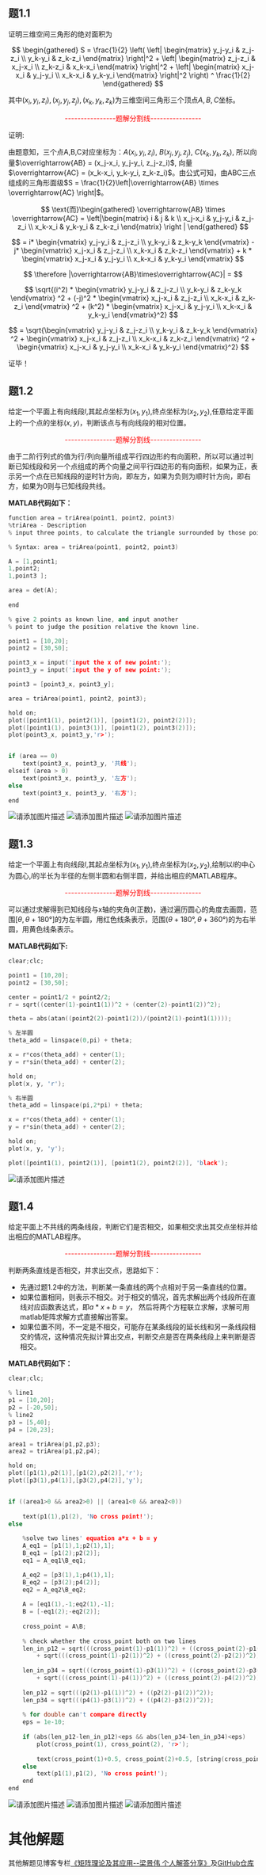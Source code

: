﻿## **题1.1**

证明三维空间三角形的绝对面积为

$$
\begin{gathered}
    S = \frac{1}{2} \left( \left|
    \begin{matrix}
        y_j-y_i & z_j-z_i \\
        y_k-y_i & z_k-z_i
    \end{matrix} \right|^2 + \left|
    \begin{matrix}
    z_j-z_i & x_j-x_i \\
    z_k-z_i & x_k-x_i
    \end{matrix} \right|^2 + \left|
    \begin{matrix}
    x_j-x_i & y_j-y_i \\
    x_k-x_i & y_k-y_i
    \end{matrix} \right|^2
     \right) ^ \frac{1}{2}
\end{gathered}
$$

其中$(x_i, y_i, z_i),(x_j,y_j,z_j), (x_k, y_k, z_k)$为三维空间三角形三个顶点$A,B,C$坐标。

<center> <font color=red> ----------------题解分割线---------------- </font> </center>

证明:

由题意知，三个点A,B,C对应坐标为：$A(x_i, y_i, z_i)$, $B(x_j, y_j, z_j)$, $C(x_k, y_k, z_k)$,
所以向量$\overrightarrow{AB} = (x_j-x_i, y_j-y_i, z_j-z_i)$, 向量$\overrightarrow{AC} = (x_k-x_i, y_k-y_i, z_k-z_i)$。由公式可知，由ABC三点组成的三角形面级$S = \frac{1}{2}\left|\overrightarrow{AB} \times \overrightarrow{AC} \right|$。

$$
    \text{而}\begin{gathered}
        \overrightarrow{AB} \times \overrightarrow{AC} =
        \left|\begin{matrix}
            i       & j       & k       \\
            x_j-x_i & y_j-y_i & z_j-z_i \\
            x_k-x_i & y_k-y_i & z_k-z_i
        \end{matrix} \right |
    \end{gathered}
$$

$$
    = i* \begin{vmatrix}
        y_j-y_i & z_j-z_i \\
        y_k-y_i & z_k-y_k
    \end{vmatrix} - j* \begin{vmatrix}
        x_j-x_i & z_j-z_i \\
        x_k-x_i & z_k-z_i
    \end{vmatrix} + k * \begin{vmatrix}
        x_j-x_i & y_j-y_i \\
        x_k-x_i & y_k-y_i
    \end{vmatrix}
$$

$$
    \therefore |\overrightarrow{AB}\times\overrightarrow{AC}| =
$$

$$
    \sqrt{(i^2) * \begin{vmatrix}
            y_j-y_i & z_j-z_i \\
            y_k-y_i & z_k-y_k
        \end{vmatrix} ^2 + (-j)^2 * \begin{vmatrix}
            x_j-x_i & z_j-z_i \\
            x_k-x_i & z_k-z_i
        \end{vmatrix} ^2 + (k^2) * \begin{vmatrix}
            x_j-x_i & y_j-y_i \\
            x_k-x_i & y_k-y_i
        \end{vmatrix}^2}
$$

$$
    = \sqrt{\begin{vmatrix}
            y_j-y_i & z_j-z_i \\
            y_k-y_i & z_k-y_k
        \end{vmatrix} ^2 + \begin{vmatrix}
            x_j-x_i & z_j-z_i \\
            x_k-x_i & z_k-z_i
        \end{vmatrix} ^2 + \begin{vmatrix}
            x_j-x_i & y_j-y_i \\
            x_k-x_i & y_k-y_i
        \end{vmatrix}^2}
$$

证毕！

## **题1.2**

给定一个平面上有向线段$l$,其起点坐标为$(x_1,y_1)$,终点坐标为$(x_2,y_2)$,任意给定平面上的一个点的坐标$(x,y)$，判断该点与有向线段的相对位置。

<center> <font color=red> ----------------题解分割线---------------- </font> </center>

由于二阶行列式的值为行/列向量所组成平行四边形的有向面积，所以可以通过判断已知线段和另一个点组成的两个向量之间平行四边形的有向面积，如果为正，表示另一个点在已知线段的逆时针方向，即左方，如果为负则为顺时针方向，即右方，如果为0则与已知线段共线。

**MATLAB代码如下：**



```cpp
function area = triArea(point1, point2, point3)
%triArea - Description
% input three points, to calculate the triangle surrounded by those points

% Syntax: area = triArea(point1, point2, point3)

A = [1,point1; 
1,point2;
1,point3 ];

area = det(A);
    
end
```

```cpp
% give 2 points as known line, and input another 
% point to judge the position relative the known line.

point1 = [10,20];
point2 = [30,50];

point3_x = input('input the x of new point:');
point3_y = input('input the y of new point:');

point3 = [point3_x, point3_y];

area = triArea(point1, point2, point3);

hold on;
plot([point1(1), point2(1)], [point1(2), point2(2)]);
plot([point1(1), point3(1)], [point1(2), point3(2)]);
plot(point3_x, point3_y,'r>');


if (area == 0)
    text(point3_x, point3_y, '共线');
elseif (area > 0)
    text(point3_x, point3_y, '左方');
else
    text(point3_x, point3_y, '右方');
end
```
![请添加图片描述](https://img-blog.csdnimg.cn/5f3274a0afb64b709a1ba26afba4606d.png?x-oss-process=image/watermark,type_d3F5LXplbmhlaQ,shadow_50,text_Q1NETiBA6YKj6YKj6YKj6YKj5Liq5bCP6ZmI,size_17,color_FFFFFF,t_70,g_se,x_16)
![请添加图片描述](https://img-blog.csdnimg.cn/c7aa4f942a6d499a8a16059066f35cdd.png?x-oss-process=image/watermark,type_d3F5LXplbmhlaQ,shadow_50,text_Q1NETiBA6YKj6YKj6YKj6YKj5Liq5bCP6ZmI,size_17,color_FFFFFF,t_70,g_se,x_16)
![请添加图片描述](https://img-blog.csdnimg.cn/7b1ea01917ac45aa83187e2f0e952cd5.png?x-oss-process=image/watermark,type_d3F5LXplbmhlaQ,shadow_50,text_Q1NETiBA6YKj6YKj6YKj6YKj5Liq5bCP6ZmI,size_17,color_FFFFFF,t_70,g_se,x_16)


## **题1.3**

给定一个平面上有向线段$l$,其起点坐标为$(x_1,y_1)$,终点坐标为$(x_2,y_2)$,绘制以$l$的中心为圆心,$l$的半长为半径的左侧半圆和右侧半圆，并给出相应的MATLAB程序。


<center> <font color=red> ----------------题解分割线---------------- </font> </center>

可以通过求解得到已知线段与x轴的夹角$\theta$(正数)，通过遍历圆心的角度去画圆，范围$[\theta, \theta+180°]$的为左半圆，用红色线条表示，范围$(\theta+180°,\theta+360°)$的为右半圆，用黄色线条表示。

**MATLAB代码如下:**

```cpp
clear;clc;

point1 = [10,20];
point2 = [30,50];

center = point1/2 + point2/2;
r = sqrt((center(1)-point1(1))^2 + (center(2)-point1(2))^2);

theta = abs(atan((point2(2)-point1(2))/(point2(1)-point1(1))));

% 左半圆
theta_add = linspace(0,pi) + theta; 

x = r*cos(theta_add) + center(1);
y = r*sin(theta_add) + center(2);

hold on;
plot(x, y, 'r');

% 右半圆
theta_add = linspace(pi,2*pi) + theta; 

x = r*cos(theta_add) + center(1);
y = r*sin(theta_add) + center(2);

hold on;
plot(x, y, 'y');

plot([point1(1), point2(1)], [point1(2), point2(2)], 'black');

```

![请添加图片描述](https://img-blog.csdnimg.cn/b6c264082764491e9119ebaf74a14442.png?x-oss-process=image/watermark,type_d3F5LXplbmhlaQ,shadow_50,text_Q1NETiBA6YKj6YKj6YKj6YKj5Liq5bCP6ZmI,size_14,color_FFFFFF,t_70,g_se,x_16)


## **题1.4**

给定平面上不共线的两条线段，判断它们是否相交，如果相交求出其交点坐标并给出相应的MATLAB程序。

<center> <font color=red> ----------------题解分割线---------------- </font> </center>

判断两条直线是否相交，并求出交点，思路如下：

- 先通过题1.2中的方法，判断某一条直线的两个点相对于另一条直线的位置。
- 如果位置相同，则表示不相交。对于相交的情况，首先求解出两个线段所在直线对应函数表达式，即$a*x + b = y$， 然后将两个方程联立求解，求解可用matlab矩阵求解方式直接解出答案。
- 如果位置不同，不一定是不相交，可能存在某条线段的延长线和另一条线段相交的情况，这种情况先拟计算出交点，判断交点是否在两条线段上来判断是否相交。

**MATLAB代码如下：**

```cpp
clear;clc;

% line1
p1 = [10,20];
p2 = [-20,50];
% line2
p3 = [5,40];
p4 = [20,23];

area1 = triArea(p1,p2,p3);
area2 = triArea(p1,p2,p4);

hold on;
plot([p1(1),p2(1)],[p1(2),p2(2)],'r');
plot([p3(1),p4(1)],[p3(2),p4(2)],'y');


if ((area1>0 && area2>0) || (area1<0 && area2<0))
    
    text(p1(1),p1(2), 'No cross point!');
else
    
    %solve two lines' equation a*x + b = y
    A_eq1 = [p1(1),1;p2(1),1];
    B_eq1 = [p1(2);p2(2)];
    eq1 = A_eq1\B_eq1;

    A_eq2 = [p3(1),1;p4(1),1];
    B_eq2 = [p3(2);p4(2)];
    eq2 = A_eq2\B_eq2;
    
    A = [eq1(1),-1;eq2(1),-1];
    B = [-eq1(2);-eq2(2)];
    
    cross_point = A\B;
    
    % check whether the cross_point both on two lines
    len_in_p12 = sqrt(((cross_point(1)-p1(1))^2) + ((cross_point(2)-p1(2))^2))...
        + sqrt(((cross_point(1)-p2(1))^2) + ((cross_point(2)-p2(2))^2));
    
    len_in_p34 = sqrt(((cross_point(1)-p3(1))^2) + ((cross_point(2)-p3(2))^2))...
        + sqrt(((cross_point(1)-p4(1))^2) + ((cross_point(2)-p4(2))^2));
    
    len_p12 = sqrt(((p2(1)-p1(1))^2) + ((p2(2)-p1(2))^2));
    len_p34 = sqrt(((p4(1)-p3(1))^2) + ((p4(2)-p3(2))^2));
    
    % for double can't compare directly
    eps = 1e-10;
    
    if (abs(len_p12-len_in_p12)<eps && abs(len_p34-len_in_p34)<eps)
        plot(cross_point(1), cross_point(2), 'r>');
    
        text(cross_point(1)+0.5, cross_point(2)+0.5, [string(cross_point(1)),string(cross_point(2))]);
    else
        text(p1(1),p1(2), 'No cross point!');
    end
end
```
![请添加图片描述](https://img-blog.csdnimg.cn/16cf0a8e67e74d6386b79b72bbd53a4b.png?x-oss-process=image/watermark,type_d3F5LXplbmhlaQ,shadow_50,text_Q1NETiBA6YKj6YKj6YKj6YKj5Liq5bCP6ZmI,size_17,color_FFFFFF,t_70,g_se,x_16)
![请添加图片描述](https://img-blog.csdnimg.cn/51abd4eb304b4de98f75846932d86428.png?x-oss-process=image/watermark,type_d3F5LXplbmhlaQ,shadow_50,text_Q1NETiBA6YKj6YKj6YKj6YKj5Liq5bCP6ZmI,size_17,color_FFFFFF,t_70,g_se,x_16)
![请添加图片描述](https://img-blog.csdnimg.cn/20060eb319c1458c89c15522fbc35726.png?x-oss-process=image/watermark,type_d3F5LXplbmhlaQ,shadow_50,text_Q1NETiBA6YKj6YKj6YKj6YKj5Liq5bCP6ZmI,size_17,color_FFFFFF,t_70,g_se,x_16)
# 其他解题
其他解题见博客专栏[《矩阵理论及其应用--梁景伟 个人解答分享》](https://blog.csdn.net/qq_32614873/category_11663171.html)及[GitHub仓库](https://github.com/Little-Chen-T/matrix_theory)
